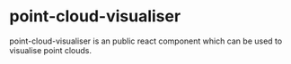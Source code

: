 # point-cloud-visualiser
point-cloud-visualiser is an public react component which can be used to visualise point clouds.

